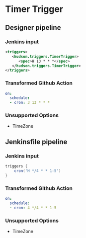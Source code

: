 # Timer Trigger

## Designer pipeline

### Jenkins input

```xml
<triggers>
   <hudson.triggers.TimerTrigger>
      <spec>H 13 * * *</spec>
   </hudson.triggers.TimerTrigger>
</triggers>
```

### Transformed Github Action

```yaml
on:
  schedule:
  - cron: 3 13 * * *
```

### Unsupported Options

- TimeZone

## Jenkinsfile pipeline

### Jenkins input

```groovy
triggers {
    cron('H */4 * * 1-5')
}
```

### Transformed Github Action

```yaml
on:
  schedule:
  - cron: 4 */4 * * 1-5
```

### Unsupported Options

- TimeZone
